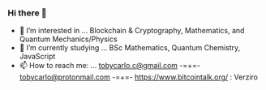 ### Hi there 👋

- 🔭 I’m interested in ... Blockchain & Cryptography, Mathematics, and Quantum Mechanics/Physics
- 🌱 I’m currently studying ... BSc Mathematics, Quantum Chemistry, JavaScript
- 📫 How to reach me: ... tobycarlo.c@gmail.com -=+=- tobycarlo@protonmail.com -=+=- https://www.bitcointalk.org/ : Verziro
